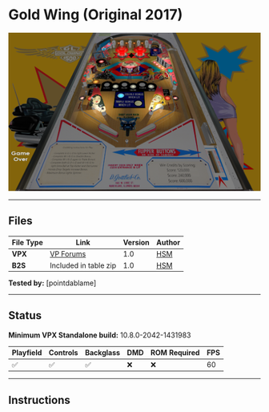 # Gold Wing (Original 2017)

![Table Preview](../../images/vpx-goldwing-preview.png)

---

## Files
| File Type | Link | Version | Author | 
|-----------|--------|----------|--------------|
| **VPX** | [VP Forums](https://www.vpforums.org/index.php?app=downloads&showfile=13347) | 1.0 | [HSM](https://www.vpforums.org/index.php?showuser=78127) |
| **B2S** | Included in table zip | 1.0 | [HSM](https://www.vpforums.org/index.php?showuser=78127) |

**Tested by:** [pointdablame]

---

## Status 
**Minimum VPX Standalone build:** 10.8.0-2042-1431983

| Playfield | Controls | Backglass | DMD | ROM Required | FPS | 
|-----------|----------|-----------|-----|--------------|-----|
| :white_check_mark: | :white_check_mark: | :white_check_mark: | :x: | :x: | 60 |

---

## Instructions

